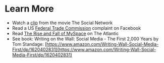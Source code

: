 # Learn More
- Watch a [clip](https://www.youtube.com/watch?v=k5fJmkv02is) from the movie The Social Network
- Read a US [Federal Trade Commission](https://www.ftc.gov/news-events/press-releases/2021/08/ftc-alleges-facebook-resorted-illegal-buy-or-bury-scheme-crush) complaint on Facebook
- Read [The Rise and Fall of MySpace](https://www.theatlantic.com/technology/archive/2011/01/the-rise-and-fall-of-myspace/69444/) on The Atlantic
- See book: Writing on the Wall: Social Media - The First 2,000 Years by Tom Standage: [https://www.amazon.com/Writing-Wall-Social-Media-First/dp/1620402831](https://www.amazon.com/Writing-Wall-Social-Media-First/dp/1620402831)

